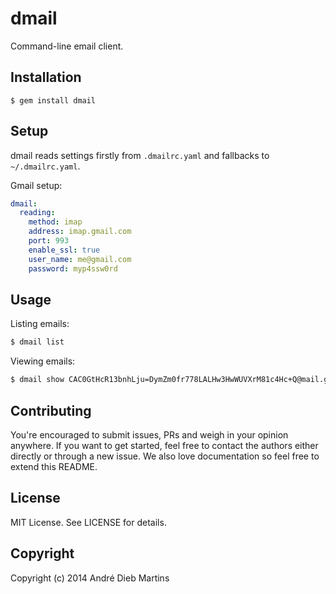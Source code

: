 # dmail

Command-line email client.

## Installation

    $ gem install dmail

## Setup

dmail reads settings firstly from ``.dmailrc.yaml`` and fallbacks to ``~/.dmailrc.yaml``.

Gmail setup:

``` yaml
dmail:
  reading:
    method: imap
    address: imap.gmail.com
    port: 993
    enable_ssl: true
    user_name: me@gmail.com
    password: myp4ssw0rd
```

## Usage

Listing emails:

``` bash
$ dmail list
```

Viewing emails:

``` bash
$ dmail show CAC0GtHcR13bnhLju=DymZm0fr778LALHw3HwWUVXrM81c4Hc+Q@mail.gmail.com
```

## Contributing

You're encouraged to submit issues, PRs and weigh in your opinion anywhere. If you want to get started,
feel free to contact the authors either directly or through a new issue. We also love documentation so
feel free to extend this README.

## License

MIT License. See LICENSE for details.

## Copyright

Copyright (c) 2014 André Dieb Martins
